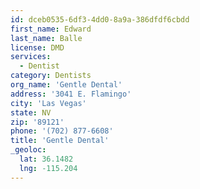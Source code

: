 ```yaml
---
id: dceb0535-6df3-4dd0-8a9a-386dfdf6cbdd
first_name: Edward
last_name: Balle
license: DMD
services:
  - Dentist
category: Dentists
org_name: 'Gentle Dental'
address: '3041 E. Flamingo'
city: 'Las Vegas'
state: NV
zip: '89121'
phone: '(702) 877-6608'
title: 'Gentle Dental'
_geoloc:
  lat: 36.1482
  lng: -115.204
---
```

